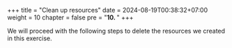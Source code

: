 +++
title = "Clean up resources"
date = 2024-08-19T00:38:32+07:00
weight = 10
chapter = false
pre = "<b>10. </b>"
+++

We will proceed with the following steps to delete the resources we created in this exercise.
